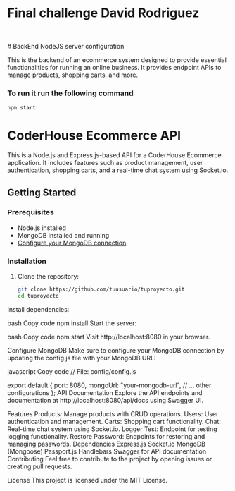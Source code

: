 # Final challenge David Rodriguez
&nbsp;

﻿# BackEnd NodeJS server configuration

This is the backend of an ecommerce system designed to provide essential functionalities for running an online business. It provides endpoint APIs to manage products, shopping carts, and more.

### To run it run the following command

```
npm start

```


# CoderHouse Ecommerce API

This is a Node.js and Express.js-based API for a CoderHouse Ecommerce application. It includes features such as product management, user authentication, shopping carts, and a real-time chat system using Socket.io.

## Getting Started

### Prerequisites

- Node.js installed
- MongoDB installed and running
- [Configure your MongoDB connection](#configure-mongo)

### Installation

1. Clone the repository:

   ```bash
   git clone https://github.com/tuusuario/tuproyecto.git
   cd tuproyecto
Install dependencies:

bash
Copy code
npm install
Start the server:

bash
Copy code
npm start
Visit http://localhost:8080 in your browser.

Configure MongoDB
Make sure to configure your MongoDB connection by updating the config.js file with your MongoDB URL:

javascript
Copy code
// File: config/config.js

export default {
    port: 8080,
    mongoUrl: "your-mongodb-url",
    // ... other configurations
};
API Documentation
Explore the API endpoints and documentation at http://localhost:8080/api/docs using Swagger UI.

Features
Products: Manage products with CRUD operations.
Users: User authentication and management.
Carts: Shopping cart functionality.
Chat: Real-time chat system using Socket.io.
Logger Test: Endpoint for testing logging functionality.
Restore Password: Endpoints for restoring and managing passwords.
Dependencies
Express.js
Socket.io
MongoDB (Mongoose)
Passport.js
Handlebars
Swagger for API documentation
Contributing
Feel free to contribute to the project by opening issues or creating pull requests.

License
This project is licensed under the MIT License.